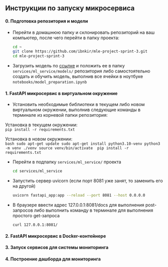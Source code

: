 ## Инструкции по запуску микросервиса

#### 0. Подготовка репозитория и модели
- Перейти в домашнюю папку и склонировать репозиторий на ваш компьютер, после чего перейти в папку проекта:
    ```bash
    cd ~
    git clone https://github.com/ibnkir/mle-project-sprint-3.git
    cd mle-project-sprint-3
    ```
- Загрузить модель по [ссылке](https://disk.yandex.ru/d/H57r_PT4oExSOA) и положить ее в папку 
`services/ml_service/models/` репозитория либо самостоятельно создать и обучить модель, выполнив все ячейки в ноутбуке `notebooks/model_preparation.ipynb`

#### 1. FastAPI микросервис в виртуальном окружение
- Установить необходимые библиотеки в текущем либо новом виртуальном окружении, 
выполнив следующие команды в терминале из корневой папки репозитория:

Установка в текущем окружении:<br>
    ```
    pip install -r requirements.txt
    ```

Установка в новом окружении:<br>
    ```bash
    sudo apt-get update
    sudo apt-get install python3.10-venv
    python3 -m venv ./venv
    source venv/bin/activate 
    pip install -r requirements.txt
    ```
- Перейти в подпапку `services/ml_service/` проекта
   ```bash
   cd services/ml_service
   ```
- Запустить сервер uvicorn (если порт 8081 уже занят, то заменить его на другой)
   ```bash
   uvicorn fastapi_app:app --reload --port 8081 --host 0.0.0.0
   ```
- В браузере ввести адрес 127.0.0.1:8081/docs для выполнения post-запросов
либо выполнить команду в терминале для выполнения простого get-запроса
    ```
    curl 127.0.0.1:8081/
    ```

#### 2. FastAPI микросервис в Docker-контейнере


#### 3. Запуск сервисов для системы мониторинга

#### 4. Построение дашборда для мониторинга
